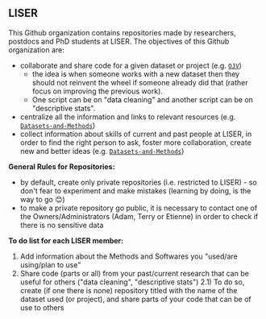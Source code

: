 ## LISER 

This Github organization contains repositories made by researchers, postdocs and PhD students at LISER. 
The objectives of this Github organization are: 
* collaborate and share code for a given dataset or project (e.g. [`OJV`](https://github.com/Liser-Lu/OJV))
  * the idea is when someone works with a new dataset then they should not reinvent the wheel  if someone already did that (rather focus on improving the previous work).
  * One script can be on "data cleaning" and another script can be on "descriptive stats".
* centralize all the information and links to relevant resources (e.g. [`Datasets-and-Methods`](https://github.com/Liser-Lu/Datasets-and-Methods)) 
* collect information about skills of current and past people at LISER, in order to find the right person to ask, foster more collaboration, create new and better ideas (e.g. [`Datasets-and-Methods`](https://github.com/Liser-Lu/Datasets-and-Methods)) 

**General Rules for Repositories:**
* by default, create only private repositories (i.e. restricted to LISER) - so don't fear to experiment and make mistakes (learning by doing, is the way to go :blush:)
* to make a private repository go public, it is necessary to contact one of the Owners/Administrators (Adam, Terry or Etienne) in order to check if there is no sensitive data

**To do list for each LISER member:**
1) Add information about the Methods and Softwares you "used/are using/plan to use"
2) Share code (parts or all) from your past/current research that can be useful for others ("data cleaning", "descriptive stats")
2.1) To do so, create (if one there is none) repository titled with the name of the dataset used (or project), and share parts of your code that can be of use to others
